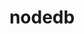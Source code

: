 ---
title: nodedb
name: Node Datenbank
desc: Nade Datenabnk ist hier
category: [Backend]
language: [Java, Node.js]
framework:
datum: 2018
img:
link: https://github.com/JoKraken/nodedb
---